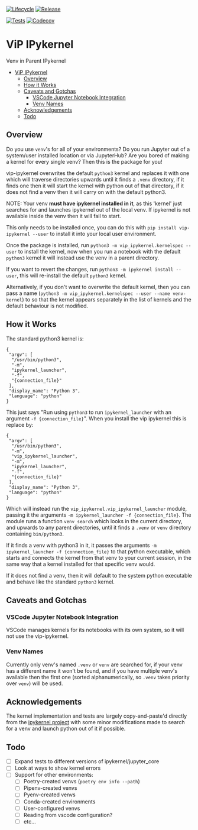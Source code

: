 [![Lifecycle](https://www.repostatus.org/badges/latest/active.svg)](https://www.repostatus.org/#active)
[![Release](https://img.shields.io/github/release/robertrosca/vip-ipykernel.svg)](https://github.com/robertrosca/vip-ipykernel/releases/latest)

[![Tests](https://github.com/RobertRosca/vip-ipykernel/workflows/Tests/badge.svg)](https://github.com/RobertRosca/vip-ipykernel/actions?query=workflow%3ATests)
[![Codecov](https://codecov.io/gh/RobertRosca/vip-ipykernel/branch/main/graph/badge.svg)](https://codecov.io/gh/RobertRosca/vip-ipykernel)

# ViP IPykernel

Venv in Parent IPykernel

- [ViP IPykernel](#vip-ipykernel)
  - [Overview](#overview)
  - [How it Works](#how-it-works)
  - [Caveats and Gotchas](#caveats-and-gotchas)
    - [VSCode Jupyter Notebook Integration](#vscode-jupyter-notebook-integration)
    - [Venv Names](#venv-names)
  - [Acknowledgements](#acknowledgements)
  - [Todo](#todo)

## Overview

Do you use `venv`'s for all of your environments? Do you run Jupyter out of a
system/user installed location or via JupyterHub? Are you bored of making a
kernel for every single venv? Then this is the package for you!

vip-ipykernel overwrites the default `python3` kernel and replaces it with one
which will traverse directories upwards until it finds a `.venv` directory, if
it finds one then it will start the kernel with python out of that directory, if
it does not find a venv then it will carry on with the default python3.

NOTE: Your venv **must have ipykernel installed in it**, as this 'kernel' just
searches for and launches ipykernel out of the local venv. If ipykernel is not
available inside the venv then it will fail to start.

This only needs to be installed once, you can do this with `pip install
vip-ipykernel --user` to install it into your local user environment.

Once the package is installed, run `python3 -m vip_ipykernel.kernelspec --user`
to install the kernel, now when you run a notebook with the default `python3`
kernel it will instead use the venv in a parent directory.

If you want to revert the changes, run `python3 -m ipykernel install --user`,
this will re-install the default `python3` kernel.

Alternatively, if you don't want to overwrite the default kernel, then you can
pass a name (`python3 -m vip_ipykernel.kernelspec --user --name venv-kernel`) to
so that the kernel appears separately in the list of kernels and the default
behaviour is not modified.

## How it Works

The standard python3 kernel is:

```
{
 "argv": [
  "/usr/bin/python3",
  "-m",
  "ipykernel_launcher",
  "-f",
  "{connection_file}"
 ],
 "display_name": "Python 3",
 "language": "python"
}
```

This just says "Run using `python3` to run `ipykernel_launcher` with an argument
`-f {connection_file}`". When you install the vip ipykernel this is replace by:

```
{
 "argv": [
  "/usr/bin/python3",
  "-m",
  "vip_ipykernel_launcher",
  "-m",
  "ipykernel_launcher",
  "-f",
  "{connection_file}"
 ],
 "display_name": "Python 3",
 "language": "python"
}
```

Which will instead run the `vip_ipykernel.vip_ipykernel_launcher` module,
passing it the arguments `-m ipykernel_launcher -f {connection_file}`. The
module runs a function `venv_search` which looks in the current directory, and
upwards to any parent directories, until it finds a `.venv` or `venv` directory
containing `bin/python3`.

If it finds a venv with python3 in it, it passes the arguments `-m
ipykernel_launcher -f {connection_file}` to that python executable, which starts
and connects the kernel from that venv to your current session, in the same way
that a kernel installed for that specific venv would.

If it does not find a venv, then it will default to the system python executable
and behave like the standard `python3` kernel.

## Caveats and Gotchas

### VSCode Jupyter Notebook Integration

VSCode manages kernels for its notebooks with its own system, so it will not use
the vip-ipykernel.

### Venv Names

Currently only venv's named `.venv` or `venv` are searched for, if your venv has
a different name it won't be found, and if you have multiple venv's available
then the first one (sorted alphanumerically, so `.venv` takes priority over
`venv`) will be used.

## Acknowledgements

The kernel implementation and tests are largely copy-and-paste'd directly from
the [ipykernel project](https://github.com/ipython/ipykernel) with some minor
modifications made to search for a venv and launch python out of it if possible.

## Todo

- [ ] Expand tests to different versions of ipykernel/jupyter_core
- [ ] Look at ways to show kernel errors
- [ ] Support for other environments:
  - [ ] Poetry-created venvs (`poetry env info --path`)
  - [ ] Pipenv-created venvs
  - [ ] Pyenv-created venvs
  - [ ] Conda-created environments
  - [ ] User-configured venvs
  - [ ] Reading from vscode configuration?
  - [ ] etc...
